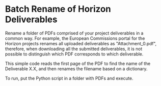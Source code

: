 # Batch Rename of Horizon Deliverables

Rename a folder of PDFs comprised of your project deliverables in a common way. For example, the European Commissions portal for the Horizon projects renames all uploaded deliverables as "Attachment_0.pdf", therefore, when downloading all the submitted deliverables, it is not possible to distinguish which PDF corresponds to which deliverable.

This simple code reads the first page of the PDF to find the name of the Deliverable X.X, and then renames the filename based on a dictionary.

To run, put the Python script in a folder with PDFs and execute.
